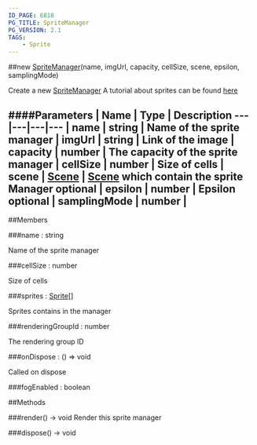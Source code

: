 ```yaml
---
ID_PAGE: 6818
PG_TITLE: SpriteManager
PG_VERSION: 2.1
TAGS:
    - Sprite
---
```

##new [SpriteManager](page.php?p=6818)(name, imgUrl, capacity, cellSize, scene, epsilon, samplingMode)



Create a new [SpriteManager](page.php?p=6818)
A tutorial about sprites can be found [here](https://github.com/BabylonJS/Babylon.js/wiki/08-Sprites)




####Parameters
 | Name | Type | Description
---|---|---|---
 | name | string | Name of the sprite manager
 | imgUrl | string | Link of the image
 | capacity | number | The capacity of the sprite manager
 | cellSize | number | Size of cells
 | scene | [Scene](page.php?p=6662) | [Scene](page.php?p=6662) which contain the sprite Manager
optional | epsilon | number | Epsilon
optional | samplingMode | number | 
---

##Members

###name : string




Name of the sprite manager



###cellSize : number




Size of cells



###sprites : [Sprite](page.php?p=6817)[]




Sprites contains in the manager



###renderingGroupId : number




The rendering group ID



###onDispose : () =&gt; void




Called on dispose






###fogEnabled : boolean









##Methods

###render() &rarr; void
Render this sprite manager






###dispose() &rarr; void

